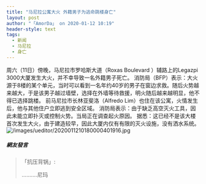 ```yaml
---
title: "马尼拉公寓大火 外籍男子为逃命跳楼身亡"
layout: post
author: "「AmorDa」 on 2020-01-12 10:19"
header-style: text
tags:
  - 新闻
  - 马尼拉
  - 身亡
---
```


周六（11日）傍晚，马尼拉市罗哈斯大道（Roxas Boulevard ）辅路上的Legazpi 3000大厦发生大火，并不幸导致一名外籍男子死亡。
消防局（BFP）表示：大火源于8楼的某个单元，当时可以看到一名年约40岁的男子在窗边求救。随后火势越来越大，于是该男子越过墙壁，选择在外墙等待救援，明火随后越来越明显，他不得已选择跳楼。
前马尼拉市长林亚斐洛（Alfredo Lim）也住在该公寓，火情发生后，他与其他住户立即逃到安全区域。
消防局表示：由于缺乏高空灭火工具，因此未能立即扑灭或控制火势。当局正在调查起火原因。
据悉：这已经不是该大楼首次发生大火，由于建造较早，因此大厦内仅有有限的灭火设施，没有洒水系统。
<img src="http://images.feileyuan.com/images/ueditor/2020011210180000401916.jpg" title="/images/ueditor/2020011210180000401916.jpg" alt="/images/ueditor/2020011210180000401916.jpg">
<input type="hidden" value="菲乐园提供">

##### 網友發言 
> 「抗压背锅」:
> <p>..........尼玛</p>


